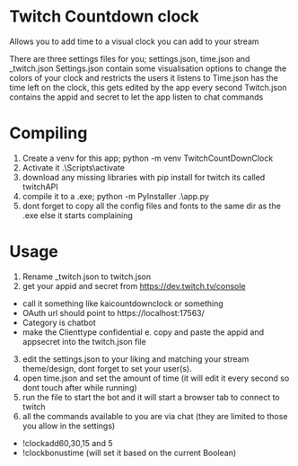 # Twitch Countdown clock
Allows you to add time to a visual clock you can add to your stream

There are three settings files for you; settings.json, time.json and _twitch.json
Settings.json contain some visualisation options to change the colors of your clock and restricts the users it listens to
Time.json has the time left on the clock, this gets edited by the app every second
Twitch.json contains the appid and secret to let the app listen to chat commands

# Compiling
1. Create a venv for this app; python -m venv TwitchCountDownClock
2. Activate it .\Scripts\activate
3. download any missing libraries with pip install <NAME> for twitch its called twitchAPI
4. compile it to a .exe; python -m PyInstaller .\app.py
5. dont forget to copy all the config files and fonts to the same dir as the .exe else it starts complaining

# Usage
1. Rename _twitch.json to twitch.json
2. get your appid and secret from https://dev.twitch.tv/console
- call it something like kaicountdownclock or something
- OAuth url should point to https://localhost:17563/
- Category is chatbot
- make the Clienttype confidential
e. copy and paste the appid and appsecret into the twitch.json file
3. edit the settings.json to your liking and matching your stream theme/design, dont forget to set your user(s).
4. open time.json and set the amount of time (it will edit it every second so dont touch after while running)
5. run the file to start the bot and it will start a browser tab to connect to twitch
6. all the commands available to you are via chat (they are limited to those you allow in the settings)
- !clockadd60,30,15 and 5
- !clockbonustime (will set it based on the current Boolean)
